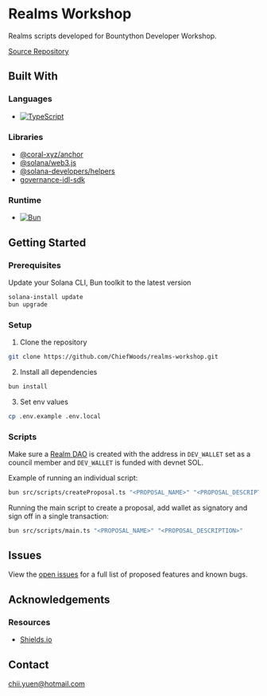 # Realms Workshop

Realms scripts developed for Bountython Developer Workshop.

[Source Repository](https://github.com/ChiefWoods/realms-workshop)

## Built With

### Languages

- [![TypeScript](https://img.shields.io/badge/TypeScript-ffffff?style=for-the-badge&logo=typescript)](https://www.typescriptlang.org/)

### Libraries

- [@coral-xyz/anchor](https://www.anchor-lang.com/)
- [@solana/web3.js](https://solana-labs.github.io/solana-web3.js/)
- [@solana-developers/helpers](https://github.com/solana-developers/helpers)
- [governance-idl-sdk](https://github.com/Mythic-Project/governance-sdk)

### Runtime

- [![Bun](https://img.shields.io/badge/Bun-000?style=for-the-badge&logo=bun)](https://bun.sh/)

## Getting Started

### Prerequisites

Update your Solana CLI, Bun toolkit to the latest version

```bash
solana-install update
bun upgrade
```

### Setup

1. Clone the repository

```bash
git clone https://github.com/ChiefWoods/realms-workshop.git
```

2. Install all dependencies

```bash
bun install
```

3. Set env values

```bash
cp .env.example .env.local
```

### Scripts

Make sure a [Realm DAO](https://app.realms.today/realms?cluster=devnet) is created with the address in `DEV_WALLET` set as a council member and `DEV_WALLET` is funded with devnet SOL.

Example of running an individual script:

```bash
bun src/scripts/createProposal.ts "<PROPOSAL_NAME>" "<PROPOSAL_DESCRIPTION>"
```

Running the main script to create a proposal, add wallet as signatory and sign off in a single transaction:

```bash
bun src/scripts/main.ts "<PROPOSAL_NAME>" "<PROPOSAL_DESCRIPTION>"
```

## Issues

View the [open issues](https://github.com/ChiefWoods/realms-workshop/issues) for a full list of proposed features and known bugs.

## Acknowledgements

### Resources

- [Shields.io](https://shields.io/)

## Contact

[chii.yuen@hotmail.com](mailto:chii.yuen@hotmail.com)
